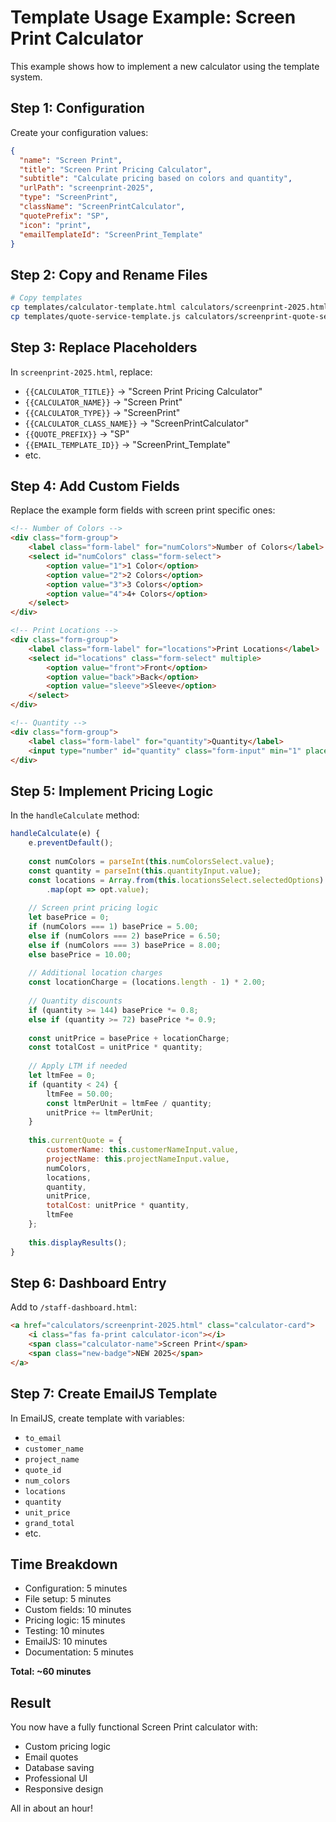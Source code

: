 # Template Usage Example: Screen Print Calculator

This example shows how to implement a new calculator using the template system.

## Step 1: Configuration

Create your configuration values:
```json
{
  "name": "Screen Print",
  "title": "Screen Print Pricing Calculator",
  "subtitle": "Calculate pricing based on colors and quantity",
  "urlPath": "screenprint-2025",
  "type": "ScreenPrint",
  "className": "ScreenPrintCalculator",
  "quotePrefix": "SP",
  "icon": "print",
  "emailTemplateId": "ScreenPrint_Template"
}
```

## Step 2: Copy and Rename Files

```bash
# Copy templates
cp templates/calculator-template.html calculators/screenprint-2025.html
cp templates/quote-service-template.js calculators/screenprint-quote-service.js
```

## Step 3: Replace Placeholders

In `screenprint-2025.html`, replace:
- `{{CALCULATOR_TITLE}}` → "Screen Print Pricing Calculator"
- `{{CALCULATOR_NAME}}` → "Screen Print"
- `{{CALCULATOR_TYPE}}` → "ScreenPrint"
- `{{CALCULATOR_CLASS_NAME}}` → "ScreenPrintCalculator"
- `{{QUOTE_PREFIX}}` → "SP"
- `{{EMAIL_TEMPLATE_ID}}` → "ScreenPrint_Template"
- etc.

## Step 4: Add Custom Fields

Replace the example form fields with screen print specific ones:

```html
<!-- Number of Colors -->
<div class="form-group">
    <label class="form-label" for="numColors">Number of Colors</label>
    <select id="numColors" class="form-select">
        <option value="1">1 Color</option>
        <option value="2">2 Colors</option>
        <option value="3">3 Colors</option>
        <option value="4">4+ Colors</option>
    </select>
</div>

<!-- Print Locations -->
<div class="form-group">
    <label class="form-label" for="locations">Print Locations</label>
    <select id="locations" class="form-select" multiple>
        <option value="front">Front</option>
        <option value="back">Back</option>
        <option value="sleeve">Sleeve</option>
    </select>
</div>

<!-- Quantity -->
<div class="form-group">
    <label class="form-label" for="quantity">Quantity</label>
    <input type="number" id="quantity" class="form-input" min="1" placeholder="Enter quantity">
</div>
```

## Step 5: Implement Pricing Logic

In the `handleCalculate` method:

```javascript
handleCalculate(e) {
    e.preventDefault();
    
    const numColors = parseInt(this.numColorsSelect.value);
    const quantity = parseInt(this.quantityInput.value);
    const locations = Array.from(this.locationsSelect.selectedOptions)
        .map(opt => opt.value);
    
    // Screen print pricing logic
    let basePrice = 0;
    if (numColors === 1) basePrice = 5.00;
    else if (numColors === 2) basePrice = 6.50;
    else if (numColors === 3) basePrice = 8.00;
    else basePrice = 10.00;
    
    // Additional location charges
    const locationCharge = (locations.length - 1) * 2.00;
    
    // Quantity discounts
    if (quantity >= 144) basePrice *= 0.8;
    else if (quantity >= 72) basePrice *= 0.9;
    
    const unitPrice = basePrice + locationCharge;
    const totalCost = unitPrice * quantity;
    
    // Apply LTM if needed
    let ltmFee = 0;
    if (quantity < 24) {
        ltmFee = 50.00;
        const ltmPerUnit = ltmFee / quantity;
        unitPrice += ltmPerUnit;
    }
    
    this.currentQuote = {
        customerName: this.customerNameInput.value,
        projectName: this.projectNameInput.value,
        numColors,
        locations,
        quantity,
        unitPrice,
        totalCost: unitPrice * quantity,
        ltmFee
    };
    
    this.displayResults();
}
```

## Step 6: Dashboard Entry

Add to `/staff-dashboard.html`:

```html
<a href="calculators/screenprint-2025.html" class="calculator-card">
    <i class="fas fa-print calculator-icon"></i>
    <span class="calculator-name">Screen Print</span>
    <span class="new-badge">NEW 2025</span>
</a>
```

## Step 7: Create EmailJS Template

In EmailJS, create template with variables:
- `to_email`
- `customer_name` 
- `project_name`
- `quote_id`
- `num_colors`
- `locations`
- `quantity`
- `unit_price`
- `grand_total`
- etc.

## Time Breakdown

- Configuration: 5 minutes
- File setup: 5 minutes
- Custom fields: 10 minutes
- Pricing logic: 15 minutes
- Testing: 10 minutes
- EmailJS: 10 minutes
- Documentation: 5 minutes

**Total: ~60 minutes**

## Result

You now have a fully functional Screen Print calculator with:
- Custom pricing logic
- Email quotes
- Database saving
- Professional UI
- Responsive design

All in about an hour!